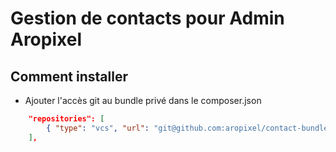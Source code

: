 # Gestion de contacts pour Admin Aropixel

## Comment installer

- Ajouter l'accès git au bundle privé dans le composer.json


```json
    "repositories": [
        { "type": "vcs", "url": "git@github.com:aropixel/contact-bundle.git" }
    ],
```

